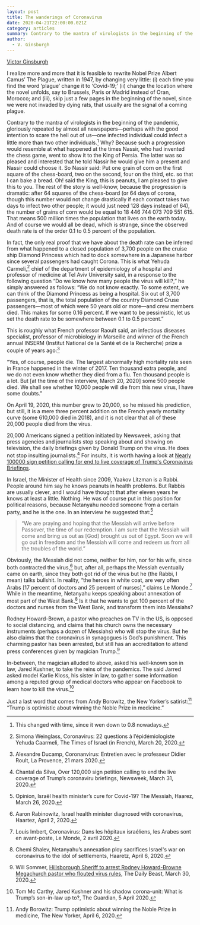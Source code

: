 ```yaml
---
layout: post
title: The wanderings of Coronavirus
date: 2020-04-21T22:00:00.021Z
category: articles
summary: Contrary to the mantra of virologists in the beginning of the pandemic, gloriously repeated by almost all newspapers—perhaps with the good intention to scare the hell out of us—one infected individual could infect a little more than two other individuals. Why?
author:
  - V. Ginsburgh
---
```


[Victor Ginsburgh](https://sites.google.com/view/victor-ginsburgh)

I realize more and more that it is feasible to rewrite Nobel Prize Albert Camus’ The Plague, written in 1947, by changing very little: (i) each time you find the word ‘plague’ change it to ‘Covid-19;’ (ii) change the location where the novel unfolds, say to Brussels, Paris or Madrid instead of Oran, Morocco; and (iii), skip just a few pages in the beginning of the novel, since we were not invaded by dying rats, that usually are the signal of a coming plague.

Contrary to the mantra of virologists in the beginning of the pandemic, gloriously repeated by almost all newspapers—perhaps with the good intention to scare the hell out of us—one infected individual could infect a little more than two other individuals.[^1] Why? Because such a progression would resemble at what happened at the times Nassir, who had invented the chess game, went to show it to the King of Persia. The latter was so pleased and interested that he told Nassir he would give him a present and Nassir could choose it. So Nassir said: Put one grain of corn on the first square of the chess-board, two on the second, four on the third, etc. so that I can bake a bread. Oh! said the King, this is peanuts, I am pleased to give this to you. The rest of the story is well-know, because the progression is dramatic: after 64 squares of the chess-board (or 64 days of corona, though this number would not change drastically if each contact takes two days to infect two other people; it would just need 128 days instead of 64), the number of grains of corn would be equal to 18 446 744 073 709 551 615. That means 500 million times the population that lives on the earth today. And of course we would all be dead, which is strange, since the observed death rate is of the order 0.1 to 0.5 percent of the population.

[^1]: This changed with time, since it wen down to 0.8 nowadays.

In fact, the only real proof that we have about the death rate can be inferred from what happened to a closed population of 3,700 people on the cruise ship Diamond Princess which had to dock somewhere in a Japanese harbor since several passengers had caught Corona. This is what Yehuda Carmeli,[^2] chief of the department of epidemiology of a hospital and professor of medicine at Tel Aviv University said, in a response to the following question “Do we know how many people the virus will kill?,” he simply answered as follows: “We do not know exactly. To some extent, we can think of the Diamond Princess as being a hospital. Six out of 3,700 passengers, that is, the total population of the country Diamond Cruse passengers—most of which were 50 years old or more—and crew members died. This makes for some 0.16 percent. If we want to be pessimistic, let us set the death rate to be somewhere between 0.1 to 0.5 percent.”

[^2]: Simona Weinglass, Coronavirus: 22 questions à l’épidémiologiste Yehuda Caarmeli, The Times of Israel (in French), March 20, 2020.

This is roughly what French professor Raoult said, an infectious diseases specialist, professor of microbiology in Marseille and winner of the French annual INSERM (Institut National de la Santé et de la Recherche) prize a couple of years ago:[^3]

[^3]: Alexandre Ducamp, Coronanvirus: Entretien avec le professeur Didier Roult, La Provence, 21 mars 2020.

“Yes, of course, people die. The largest abnormally high mortality rate seen in France happened in the winter of 2017. Ten thousand extra people, and we do not even know whether they died from a flu. Ten thousand people is a lot. But [at the time of the interview, March 20, 2020] some 500 people died. We shall see whether 10,000 people will die from this new virus, I have some doubts.”

On April 19, 2020, this number grew to 20,000, so he missed his prediction, but still, it is a mere three percent addition on the French yearly mortality curve (some 610,000 died in 2018), and it is not clear that all of these 20,000 people died from the virus.

20,000 Americans signed a petition initiated by Newsweek, asking that press agencies and journalists stop speaking about and showing on television, the daily briefings given by Donald Trump on the virus. He does not stop insulting journalists.[^4] For insults, it is worth having a look at [Nearly 100000 sign petition calling for end to live coverage of Trump's Coronavirus Briefings](https://www.newsweek.com/nearly-100000-sign-petition-calling-end-live-coverage-trumps-coronavirus-briefings-1495195).

[^4]: Chantal da Silva, Over 120,000 sign petition calling to end the live coverage of Trump’s coronaviru briefings, Newsweek, March 31, 2020.

In Israel, the Minister of Health since 2009, Yaakov Litzman is a Rabbi. People around him say he knows peanuts in health problems. But Rabbis are usually clever, and I would have thought that after eleven years he knows at least a little. Nothing. He was of course put in this position for political reasons, because Netanyahu needed someone from a certain party, and he is the one. In an interview he suggested that:[^5]

[^5]: Opinion, Israël health minister’s cure for Covid-19? The Messiah, Haarez, March 26, 2020.

<blockquote class="blockquote">
  <p class="mb-0">“We are praying and hoping that the Messiah will arrive before Passover, the time of our redemption. I am sure that the Messiah will come and bring us out as [God] brought us out of Egypt. Soon we will go out in freedom and the Messiah will come and redeem us from all the troubles of the world.”</p>
</blockquote>

Obviously, the Messiah did not come, neither for him, nor for his wife, since both contracted the virus,[^6] but, after all, perhaps the Messiah eventually came on earth, since they both got rid of the virus but he (the Rabbi, I mean) talks bullshit. In reality, “the heroes in white coat, are very often Arabs [17 percent of doctors and 25 percent of nurses],” claims Le Monde.[^7] While in the meantime, Netanyahu keeps speaking about annexation of most part of the West Bank.[^8] Is it that he wants to get 100 percent of the doctors and nurses from the West Bank, and transform them into Messiahs?

[^6]: Aaron Rabinowitz, Israel health minister diagnosed with coronavirus, Haartez, April 2, 2020.

[^7]: Louis Imbert, Coronavirus: Dans les hôpitaux israéliens, les Arabes sont en avant-poste, Le Monde, 2 avril 2020.

[^8]: Chemi Shalev, Netanyahu’s annexation ploy sacrifices Israel's war on coronavirus to the idol of settlements, Haaretz, April 6, 2020.

Rodney Howard-Brown, a pastor who preaches on TV in the US, is opposed to social distancing, and claims that his church owns the necessary instruments (perhaps a dozen of Messiahs) who will stop the virus. But he also claims that the coronavirus in synagogues is God’s punishment. This charming pastor has been arrested, but still has an accreditation to attend press conferences given by magician Trump.[^9]

[^9]: Will Sommer, [Hillsborough Sheriff to arrest Rodney Howard-Browne Megachurch pastor who flouted virus rules](https://www.thedailybeast.com/hillsborough-sheriff-to-arrest-rodney-howard-browne-megachurch-pastor-who-flouted-virus-rules), The Daily Beast, March 30, 2020.

In-between, the magician alluded to above, asked his well-known son in law, Jared Kushner, to take the reins of the pandemics. The said Jarred asked model Karlie Kloss, his sister in law, to gather some information among a reputed group of medical doctors who appear on Facebook to learn how to kill the virus.[^10]

[^10]: Tom Mc Carthy, Jared Kushner and his shadow corona-unit: What is Trump’s son-in-law up to?, The Guardian, 5 April 2020.

Just a last word that comes from Andy Borowitz, the New Yorker’s satirist:[^11] “Trump is optimistic about winning the Noble Prize in medicine.”

[^11]: Andy Borowitz: Trump optimistic about winning the Noble Prize in medicine, The New Yorker, April 6, 2020.
